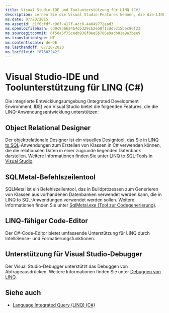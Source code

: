 ```yaml
---
title: Visual Studio-IDE und Toolunterstützung für LINQ (C#)
description: Lernen Sie die Visual Studio-Features kennen, die die LINQ-Entwicklung unterstützen, wie z. B. der objektrelationale Designer, das SQLMetal-Tool, der LINQ-Aware-Code-Editor und der Debugger.
ms.date: 07/20/2015
ms.assetid: c1f6cfdf-c96f-417f-acc8-4a049772ead3
ms.openlocfilehash: cd0c936624b4d5329cb2eb0f1cdd5215bbc96f23
ms.sourcegitcommit: 6f58a5f75ceeb936f8ee5b786e9adb81a9a3bee9
ms.translationtype: HT
ms.contentlocale: de-DE
ms.lasthandoff: 07/28/2020
ms.locfileid: "87302242"
---
```

# <a name="visual-studio-ide-and-tools-support-for-linq-c"></a>Visual Studio-IDE und Toolunterstützung für LINQ (C#)
Die integrierte Entwicklungsumgebung (Integrated Development Environment, IDE) von Visual Studio bietet die folgenden Features, die die LINQ-Anwendungsentwicklung unterstützen:  
  
## <a name="object-relational-designer"></a>Object Relational Designer  
 Der objektrelationale Designer ist ein visuelles Designtool, das Sie in [LINQ to SQL](../../../../framework/data/adonet/sql/linq/index.md)-Anwendungen zum Erstellen von Klassen in C# verwenden können, die die relationalen Daten in einer zugrunde liegenden Datenbank darstellen. Weitere Informationen finden Sie unter [LINQ to SQL-Tools in Visual Studio](/visualstudio/data-tools/linq-to-sql-tools-in-visual-studio2).  
  
## <a name="sqlmetal-command-line-tool"></a>SQLMetal-Befehlszeilentool  
 SQLMetal ist ein Befehlszeilentool, das in Buildprozessen zum Generieren von Klassen aus vorhandenen Datenbanken verwendet werden kann, die in LINQ to SQL-Anwendungen verwendet werden sollen. Weitere Informationen finden Sie unter [SqlMetal.exe (Tool zur Codegenerierung)](../../../../framework/tools/sqlmetal-exe-code-generation-tool.md).  
  
## <a name="linq-aware-code-editor"></a>LINQ-fähiger Code-Editor  
 Der C#-Code-Editor bietet umfassende Unterstützung für LINQ durch IntelliSense- und Formatierungsfunktionen.  
  
## <a name="visual-studio-debugger-support"></a>Unterstützung für Visual Studio-Debugger  
 Der Visual Studio-Debugger unterstützt das Debuggen von Abfrageausdrücken. Weitere Informationen finden Sie unter [Debuggen von LINQ](/visualstudio/debugger/debugging-linq).  
  
## <a name="see-also"></a>Siehe auch

- [Language Integrated Query (LINQ) (C#)](./index.md)
